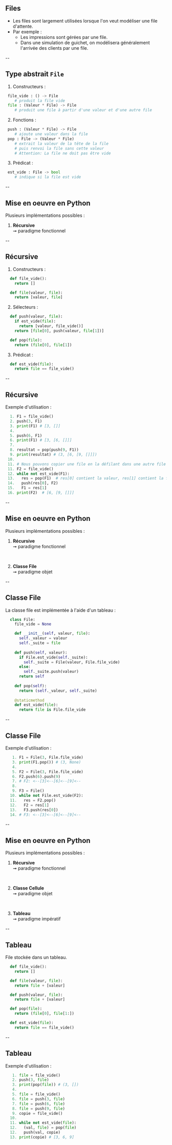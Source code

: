 ## Files

- Les files sont largement utilisées lorsque l'on veut modéliser une file d'attente.
- Par exemple :
  - Les impressions sont gérées par une file.
  - Dans une simulation de guichet, on modélisera généralement l'arrivée des clients par une file.

--

## Type abstrait `File`

1. Constructeurs :

```python
 file_vide : () -> File
    # produit la file vide
 file : (Valeur * File) -> File
    # produit une file à partir d'une valeur et d'une autre file
```

2. Fonctions : <!-- .element: class="fragment" data-fragment-index="1" -->

```python
 push : (Valeur * File) -> File
    # ajoute une valeur dans la file
 pop : File -> (Valeur * File)
    # extrait la valeur de la tête de la file
    # puis renvoi la file sans cette valeur
    # Attention: La file ne doit pas être vide
```

<!-- .element: class="fragment" data-fragment-index="1" -->

3. Prédicat : <!-- .element: class="fragment" data-fragment-index="2" -->

```python
 est_vide : File -> bool
    # indique si la file est vide
```

<!-- .element: class="fragment" data-fragment-index="2" -->

--

## Mise en oeuvre en <span class="label">Python</span>

Plusieurs implémentations possibles :

1. **Récursive** <br/>&#x279E; paradigme fonctionnel

--

## Récursive

1. Constructeurs :

```python 
  def file_vide():
    return []

  def file(valeur, file):
    return [valeur, file]
```

2. Sélecteurs : <!-- .element: class="fragment" data-fragment-index="1" -->

```python
  def push(valeur, file):
    if est_vide(file):
      return [valeur, file_vide()]
    return [file[0], push(valeur, file[1])]

  def pop(file):
    return (file[0], file[1])
```

<!-- .element: class="fragment" data-fragment-index="1" -->

3. Prédicat : <!-- .element: class="fragment" data-fragment-index="2" -->

```python 
  def est_vide(file):
    return file == file_vide()
```

<!-- .element: class="fragment" data-fragment-index="2" -->

--

## Récursive
<!-- .slide: data-transition="fade" -->

Exemple d'utilisation :

```python
  1. F1 = file_vide()
  2. push(3, F1)
  3. print(F1) # [3, []]
  4.
  5. push(6, F1)
  6. print(F1) # [3, [6, []]]
  7.
  8. resultat = pop(push(9, F1))
  9. print(resultat) # (3, [6, [9, []]])
 10.
 11. # Nous pouvons copier une file en la défilant dans une autre file
 11. F2 = file_vide()
 12. while not est_vide(F1):
 13.   res = pop(F1)  # res[0] contient la valeur, res[1] contient la file restante
 14.   push(res[0], F2)
 15.   F1 = res[1]
 16. print(F2)  # [6, [9, []]]
```

--

## Mise en oeuvre en <span class="label">Python</span>

Plusieurs implémentations possibles :

1. **Récursive** <br/>&#x279E; paradigme fonctionnel

<br/>

2. **Classe File** <br/>&#x279E; paradigme objet

--

## Classe File
<!-- .slide: data-transition="fade" -->

La classe file est implémentée à l'aide d'un tableau :

```python
  class File:
    file_vide = None

    def __init__(self, valeur, file):
      self._valeur = valeur
      self._suite = file
    
    def push(self, valeur):
      if File.est_vide(self._suite):
        self._suite = File(valeur, File.file_vide)
      else:
        self._suite.push(valeur)
      return self
    
    def pop(self):
      return (self._valeur, self._suite)
    
    @staticmethod
    def est_vide(file):
      return file is File.file_vide
```

<!-- .element: class="stretch" -->

--

## Classe File
<!-- .slide: data-transition="fade" -->

Exemple d'utilisation :

```python
   1. F1 = File(3, File.file_vide)
   3. print(F1.pop()) # (3, None)
   4.
   5. F2 = File(3, File.file_vide)
   6. F2.push(6).push(9)
   7. # F2: <--[3]<--[6]<--[9]<--
   8.
   9. F3 = File()
  10. while not File.est_vide(F2):
  11.   res = F2.pop()
  12.   F2 = res[1]
  13.   F3.push(res[0])
  14. # F3: <--[3]<--[6]<--[9]<--
```

--

## Mise en oeuvre en <span class="label">Python</span>

Plusieurs implémentations possibles :

1. **Récursive** <br/>&#x279E; paradigme fonctionnel

<br/>

2. **Classe Cellule** <br/>&#x279E; paradigme objet

<br/>

3. **Tableau** <br/>&#x279E; paradigme impératif

--

## Tableau
<!-- .slide: data-transition="fade" -->

File stockée dans un tableau.

```python 
  def file_vide():
    return []

  def file(valeur, file):
    return file + [valeur]

  def push(valeur, file):
    return file + [valeur]

  def pop(file):
    return (file[0], file[1:])

  def est_vide(file):
    return file == file_vide()
```

--

## Tableau
<!-- .slide: data-transition="fade" -->

Exemple d'utilisation :

```python
   1. file = file_vide()
   2. push(3, file)
   3. print(pop(file)) # (3, [])
   4.
   5. file = file_vide()
   6. file = push(3, file)
   7. file = push(6, file)
   8. file = push(9, file)
   9. copie = file_vide()
  10.
  11. while not est_vide(file):
  12.   (val, file) = pop(file)
  12.   push(val, copie)
  13. print(copie) # [3, 6, 9]
```
